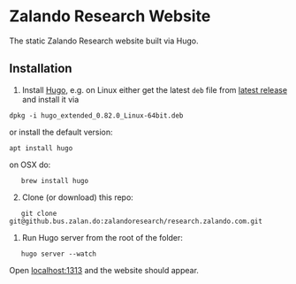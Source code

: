 # Zalando Research Website

The static Zalando Research website built via Hugo.


## Installation

 1. Install [Hugo](https://gohugo.io/), e.g. on Linux either get the latest `deb` file from [latest release](https://github.com/gohugoio/hugo/releases/latest) and install it via 
 ```
 dpkg -i hugo_extended_0.82.0_Linux-64bit.deb
 ``` 
 or install the default version: 
 ```
 apt install hugo
 ```
 on OSX do:
```
   brew install hugo
```


 2. Clone (or download) this repo:

 ```
    git clone git@github.bus.zalan.do:zalandoresearch/research.zalando.com.git
 ```

 1. Run Hugo server from the root of the folder:

 ```
    hugo server --watch
 ```

 Open [localhost:1313](http://localhost:1313) and the website should appear.
